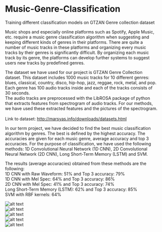 # Music-Genre-Classification
Training different classification models on GTZAN Genre collection dataset<br>


Music shops and especially online platforms such as Spotify, Apple Music, etc. require a music genre classification algorithm when suggesting and keeping different kinds of genres in their platforms. There are quite a number of music tracks in these platforms and organizing every music tracks by their genres is significantly difficult. By organizing each music track by its genre, the platforms can develop further systems to suggest users new tracks by predefined genres.

The dataset we have used for our project is GTZAN Genre Collection dataset. This
dataset includes 1000 music tracks for 10 different genres: blues, classical, country,
disco, hip-hop, jazz, reggae, rock, metal, and pop. Each genre has 100 audio tracks
inside and each of the tracks consists of 30 seconds. <br>
The audio tracks are preprocessed with the LibROSA package of python that
extracts features from spectrogram of audio tracks. For our methods, we have used
these extracted features and the pictures of the spectrogram.<br><br>
Link to dataset: http://marsyas.info/downloads/datasets.html

In our term project, we have decided to find the best music classification algorithm by genres. The best is defined by the highest accuracy. The accuracies are given for each music genre, average accuracy and top 3 accuracies. For the purpose of classification, we have used the following methods: 1D Convolutional Neural Network (1D CNN), 2D Convolutional Neural Network (2D CNN), Long Short-Term Memory (LSTM) and SVM.

The results (average accuracies) obtained from these methods are the following:<br> 
1D CNN with Raw Waveform: 51% and Top 3 accuracy: 79%<br>
1D CNN with Mel Spec: 64% and Top 3 accuracy: 86%<br> 
2D CNN with Mel Spec: 41% and Top 3 accuracy: 74%<br> 
Long Short-Term Memory (LSTM): 62% and Top 3 accuracy: 85%<br> 
SVM with RBF kernels: 64% 

![alt text](https://github.com/mmoksas68/Music-Genre-Classification/blob/master/result-images/1.PNG?raw=true)
<br>
![alt text](https://github.com/mmoksas68/Music-Genre-Classification/blob/master/result-images/2.PNG?raw=true)
<br>
![alt text](https://github.com/mmoksas68/Music-Genre-Classification/blob/master/result-images/3.PNG?raw=true)
<br>
![alt text](https://github.com/mmoksas68/Music-Genre-Classification/blob/master/result-images/4.PNG?raw=true)
<br>
![alt text](https://github.com/mmoksas68/Music-Genre-Classification/blob/master/result-images/5.PNG?raw=true)


